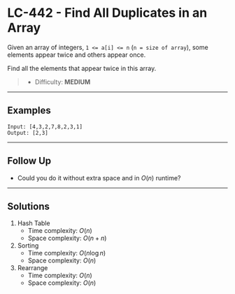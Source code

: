 # LC-442 - Find All Duplicates in an Array

Given an array of integers, `1 <= a[i] <= n` (`n = size of array`), some elements appear twice and others appear once.

Find all the elements that appear twice in this array.

> * Difficulty: **MEDIUM**

---
## Examples

```
Input: [4,3,2,7,8,2,3,1]
Output: [2,3]
```

---
## Follow Up

* Could you do it without extra space and in $O(n)$ runtime?

---
## Solutions

1. Hash Table
    * Time complexity: $O(n)$
    * Space complexity: $O(n + n)$
2. Sorting
    * Time complexity: $O(n\log{n})$
    * Space complexity: $O(n)$
3. Rearrange
    * Time complexity: $O(n)$
    * Space complexity: $O(n)$